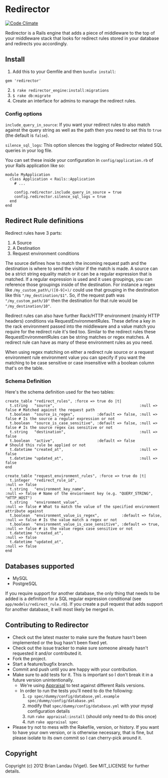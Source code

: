 # Redirector

[![Code Climate](https://codeclimate.com/github/vigetlabs/redirector.png)](https://codeclimate.com/github/vigetlabs/redirector)

Redirector is a Rails engine that adds a piece of middleware to the top of your middleware stack that looks for redirect rules stored in your database and redirects you accordingly.

## Install

1. Add this to your Gemfile and then `bundle install`:
  <pre><code>gem 'redirector'</code></pre>
2. `$ rake redirector_engine:install:migrations`
3. `$ rake db:migrate`
4. Create an interface for admins to manage the redirect rules.


### Config options

`include_query_in_source`: If you want your redirect rules to also match against the query string as well as the path then you need to set this to `true` (the default is `false`).

`silence_sql_logs`: This option silences the logging of Redirector related SQL queries in your log file.

You can set these inside your configuration in `config/application.rb` of your Rails application like so:

    module MyApplication
      class Application < Rails::Application
        # ...

        config.redirector.include_query_in_source = true
        config.redirector.silence_sql_logs = true
      end
    end

## Redirect Rule definitions

Redirect rules have 3 parts:

1. A Source
2. A Destination
3. Request environment conditions

The source defines how to match the incoming request path and the destination is where to send the visitor if the match is made. A source can be a strict string equality match or it can be a regular expression that is matched. If a regular expression is used and it uses groupings, you can reference those groupings inside of the destination. For instance a regex like `/my_custom_path\/([0-9]+)/` could use that grouping in the destination like this `"/my_destination/$1"`. So, if the request path was `"/my_custom_path/10"` then the destination for that rule would be `"/my_destination/10"`.

Redirect rules can also have further Rack/HTTP environment (mainly HTTP headers) conditions via RequestEnvironmentRules. These define a key in the rack environment passed into the middleware and a value match you require for the redirect rule it's tied too. Similar to the redirect rules these RequestEnvironmentRules can be string matches or regex matches. A redirect rule can have as many of these environment rules as you need.

When using regex matching on either a redirect rule source or a request environment rule environment value you can specify if you want the matching to be case sensitive or case insensitive with a boolean column that's on the table.

### Schema Definition

Here's the schema definition used for the two tables:

    create_table "redirect_rules", :force => true do |t|
      t.string   "source",                                      :null => false # Matched against the request path
      t.boolean  "source_is_regex",          :default => false, :null => false # Is the source a regular expression or not
      t.boolean  "source_is_case_sensitive", :default => false, :null => false # Is the source regex cas sensitive or not
      t.string   "destination",                                 :null => false
      t.boolean  "active",                   :default => false                 # Should this rule be applied or not
      t.datetime "created_at",                                  :null => false
      t.datetime "updated_at",                                  :null => false
    end

    create_table "request_environment_rules", :force => true do |t|
      t.integer  "redirect_rule_id",                                       :null => false
      t.string   "environment_key_name",                                   :null => false # Name of the enviornment key (e.g. "QUERY_STRING", "HTTP_HOST")
      t.string   "environment_value",                                      :null => false # What to match the value of the specified environment attribute against
      t.boolean  "environment_value_is_regex",          :default => false, :null => false # Is the value match a regex or not
      t.boolean  "environment_value_is_case_sensitive", :default => true,  :null => false # is the value regex case sensitive or not
      t.datetime "created_at",                                             :null => false
      t.datetime "updated_at",                                             :null => false
    end

## Databases supported

* MySQL
* PostgreSQL

If you require support for another database, the only thing that needs to be added is a definition for a SQL regular expression conditional (see `app/models/redirect_rule.rb`). If you create a pull request that adds support for another database, it will most likely be merged in.

## Contributing to Redirector

* Check out the latest master to make sure the feature hasn't been implemented or the bug hasn't been fixed yet.
* Check out the issue tracker to make sure someone already hasn't requested it and/or contributed it.
* Fork the project.
* Start a feature/bugfix branch.
* Commit and push until you are happy with your contribution.
* Make sure to add tests for it. This is important so I don't break it in a future version unintentionally.
  * We're using [Appraisal](https://github.com/thoughtbot/appraisal) to test against different Rails versions.
  * In order to run the tests you'll need to do the following:
    1. `cp spec/dummy/config/database.yml.example spec/dummy/config/database.yml`
    2. modify that `spec/dummy/config/database.yml` with your mysql configuration details
    3. run `rake appraisal:install` (should only need to do this once)
    4. run `rake appraisal spec`
* Please try not to mess with the Rakefile, version, or history. If you want to have your own version, or is otherwise necessary, that is fine, but please isolate to its own commit so I can cherry-pick around it.

## Copyright

Copyright (c) 2012 Brian Landau (Viget). See MIT_LICENSE for further details.
